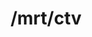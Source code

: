 ---
title: /mrt/ctv
excerpt: >-
  The purpose of this API is to provide metadata information for the connected
  TV applications in general. The response is a JSON formatted object containing
  the current user's quota state and the date the Connected TV applications
  database was last updated.
api:
  file: enrichment-api-ctv-apps.json
  operationId: Get CTV Apps Metadata
deprecated: false
hidden: false
metadata:
  title: ''
  description: ''
  robots: index
next:
  description: ''
---